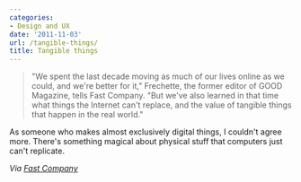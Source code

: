 ```yaml
---
categories:
- Design and UX
date: '2011-11-03'
url: /tangible-things/
title: Tangible things
---
```


<blockquote>"We spent the last decade moving as much of our lives online as we could, and we're better for it," Frechette, the former editor of GOOD Magazine, tells Fast Company. "But we've also learned in that time what things the Internet can't replace, and the value of tangible things that happen in the real world."</blockquote>

As someone who makes almost exclusively digital things, I couldn't agree more. There's something magical about physical stuff that computers just can't replicate.

<em>Via <a href="http://www.fastcompany.com/1783457/the-thing-quarterlyco-physical-artifacts">Fast Company</a></em>